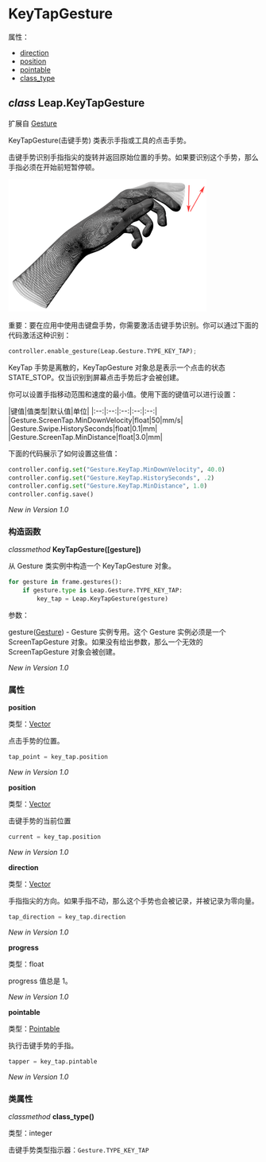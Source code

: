 # KeyTapGesture

属性：

* [direction](#direction)
* [position](#position)
* [pointable](#pointable)
* [class_type](#class_type)


## ***class*** **Leap.KeyTapGesture**
扩展自 [Gesture](../api/Leap.Gesture.md)

KeyTapGesture(击键手势) 类表示手指或工具的点击手势。

击键手势识别手指指尖的旋转并返回原始位置的手势。如果要识别这个手势，那么手指必须在开始前短暂停顿。

![](../images/Leap_Gesture_Tap.png)

重要：要在应用中使用击键盘手势，你需要激活击键手势识别。你可以通过下面的代码激活这种识别：

```python
controller.enable_gesture(Leap.Gesture.TYPE_KEY_TAP);
```

KeyTap 手势是离散的，KeyTapGesture 对象总是表示一个点击的状态 STATE_STOP。仅当识别到屏幕点击手势后才会被创建。

你可以设置手指移动范围和速度的最小值。使用下面的键值可以进行设置：

|键值|值类型|默认值|单位|
|:--:|:--:|:--:|:--:|:--:|
|Gesture.ScreenTap.MinDownVelocity|float|50|mm/s|
|Gesture.Swipe.HistorySeconds|float|0.1|mm|
|Gesture.ScreenTap.MinDistance|float|3.0|mm|

下面的代码展示了如何设置这些值：

```python
controller.config.set("Gesture.KeyTap.MinDownVelocity", 40.0)
controller.config.set("Gesture.KeyTap.HistorySeconds", .2)
controller.config.set("Gesture.KeyTap.MinDistance", 1.0)
controller.config.save()
```

*New in Version 1.0*

### 构造函数
*classmethod* **KeyTapGesture([gesture])**

从 Gesture 类实例中构造一个 KeyTapGesture 对象。

```python
for gesture in frame.gestures():
    if gesture.type is Leap.Gesture.TYPE_KEY_TAP:
        key_tap = Leap.KeyTapGesture(gesture)
```

参数：

gesture([Gesture](../api/Leap.Gesture.md)) - Gesture 实例专用。这个 Gesture 实例必须是一个 ScreenTapGesture 对象。如果没有给出参数，那么一个无效的 ScreenTapGesture 对象会被创建。

*New in Version 1.0*

### 属性

**position**

类型：[Vector](../api/Leap.Vector.md)

点击手势的位置。

```python
tap_point = key_tap.position
```

*New in Version 1.0*

**position**

类型：[Vector](../api/Leap.Vector.md)

击键手势的当前位置

```python
current = key_tap.position
```

*New in Version 1.0*

**direction**

类型：[Vector](../api/Leap.Vector.md)

手指指尖的方向。如果手指不动，那么这个手势也会被记录，并被记录为零向量。

```python
tap_direction = key_tap.direction
```

*New in Version 1.0*

**progress**

类型：float

progress 值总是 1。

*New in Version 1.0*

**pointable**

类型：[Pointable](../api/Leap.Pointable.md)

执行击键手势的手指。

```python
tapper = key_tap.pintable
```

*New in Version 1.0*

### 类属性
*classmethod* **class_type()**

类型：integer

击键手势类型指示器：`Gesture.TYPE_KEY_TAP`
